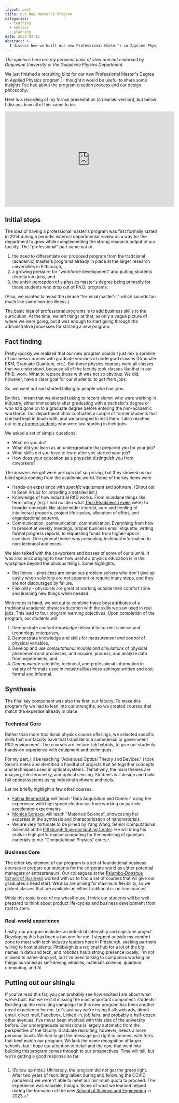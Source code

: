 ```yaml
---
layout: post
title: Our New Master's Program
categories:
  - teaching
  - masters
  - planning
date: 2022-03-15
abstract: >-
  I discuss how we built our new Professional Master's in Applied Physics program at Duquesne.
---
```


*The opinions here are my personal point of view and not endorsed by Duquesne University or the Duquesne Physics Department.*

We just finished a recruiting blitz for our new Professional Master's Degree in Applied Physics program.[^1]
I thought it would be useful to share some insights I've had about the program creation process and our design philosophy.

Here is a recording of my formal presentation (an earlier version), but below I discuss how all of this came to be.

<center>
<iframe width="560" height="315" src="https://www.youtube.com/embed/q42RyIOcnsc" title="YouTube video player" frameborder="0" allow="accelerometer; autoplay; clipboard-write; encrypted-media; gyroscope; picture-in-picture" allowfullscreen></iframe>
</center>

## Initial steps
The idea of having a professional master's program was first formally stated in 2014 during a periodic external departmental review as a way for the department to grow while complementing the strong research output of our faculty.
The "professional" part came out of
1. the need to differentiate our proposed program from the traditional (academic) master's programs already in place at the larger research universities in Pittsburgh,
2. a growing pressure for "workforce development" and putting students directly into jobs, and
3. the unfair perception of a physics master's degree being primarily for those students who drop out of Ph.D. programs.

(Also, we wanted to avoid the phrase "terminal master's," which sounds too much like some horrible illness.)

The basic idea of professional programs is to add business skills to the curriculum.
At the time, we left things at that, as only a vague picture of where we were going, but it was enough to
start going through the administrative processes for starting a new program.

## Fact finding
Pretty quickly we realized that our new program couldn't just mix a sprinkle of business courses with graduate versions of undergrad classes (Graduate E&M, Graduate Quantum, etc.).
But those physics courses were all classes that we understood, because all of the faculty took classes like that in our Ph.D. work.
What to replace those with was not so obvious.
We did, however, have a clear goal for our students: _to get them jobs._

So, we went out and started talking to people who had jobs.

By that, I mean that we started talking to recent alumni who were working in industry, either immediately after graduating with a bachelor's degree or who had gone on to a graduate degree before entering the non-academic workforce.
Our department chair contacted a couple of former students that she had kept in touch with, and we arranged to visit them.
I also reached out to [my former students](/group.html#former-members) who were just starting in their jobs.

We asked a set of simple questions:
* What do you do?
* What did you learn as an undergraduate that prepared you for your job?
* What skills did you have to learn after you started your job?
* How does your education as a physicist distinguish you from coworkers?

The answers we got were perhaps not surprising, but they showed us our blind spots coming from the academic world.
Some of the key items were
* Hands-on experience with _specific_ equipment and software.  (Shout out to Sean Krupa for providing a detailed list.)
* Knowledge of how industrial R&D works.  From mundane things like terminology (e.g. I had no idea what [Tech Readiness Levels](https://en.wikipedia.org/wiki/Technology_readiness_level) were) to broader concepts like stakeholder interest, care and feeding of intellectual property, project life-cycles, allocation of effort, and organizational patterns.
* Communication, communication, communication.  Everything from how to present at weekly meetings, proper business email etiquette, writing formal progress reports, to requesting funds from higher-ups or investors. One general theme was presenting technical information to non-technical audiences.

We also talked with the co-workers and bosses of some of our alumni.
It was also encouraging to hear how useful a physics education is in the workplace beyond the obvious things.
Some highlights:
* Resilience - physicists are tenacious problem solvers who don't give up easily when solutions are not apparent or require many steps, and they are not discouraged by failure.
* Flexibility - physicists are great at working outside their comfort zone and learning new things when needed.

With notes in hand, we set out to combine those best attributes of a traditional academic physics education with the skills we saw used in real jobs.
This lead to four program learning objectives.  Upon completion of the program, our students will
1. Demonstrate _content knowledge_ relevant to current science and technology enterprises,
2. Demonstrate knowledge and skills for _measurement and control_ of physical variables,
3. Develop and use _computational models and simulations_ of physical phenomena and processes, and acquire, process, and analyze data from experiments, and
4. _Communicate_ scientific, technical, and professional information in variety of formats used in industrial/business settings: written and oral, formal and informal.

## Synthesis
The final key component was also the first: our faculty.
To make this program fly we had to lean into our strengths, so we created courses that match the expertise already in place.

### Technical Core
Rather than more traditional physics course offerings, we selected specific skills that our faculty have that translate to a commercial or government R&D environment.
The courses are lecture-lab hybrids, to give our students hands-on experience with equipment and techniques.

For my part, I'll be teaching "Advanced Optical Theory and Devices."
I took Sean's notes and identified a handful of projects that tie together concepts and techniques used in optical systems.
Tentatively, the main themes are imaging, interferometry, and optical sensing.
Students will design and build full optical systems using industrial software and tools.

Let me briefly highlight a few other courses.
* [Fatiha Benmokhtar](https://www.duq.edu/academics/faculty/fatiha-benmokhtar) will teach "Data Acquisition and Control" using her experience with high speed electronics from working on particle accelerator experiments.
* [Monica Sorescu](https://www.duq.edu/academics/faculty/monica-sorescu) will teach "Materials Science", showcasing her expertise in the synthesis and characterization of nanomaterials.
* We are very fortunate to be joined by Yang Wang, Senior Computational Scientist at the [Pittsburgh Supercomputing Center](https://www.psc.edu/).  He will bring his skills in high performance computing for the modeling of quantum materials to our "Computational Physics" course.

### Business Core
The other key element of our program is a set of foundational business courses to prepare our students for the corporate world as either potential managers or entrepreneurs.
Our colleagues at the [Palumbo-Donahue School of Business](https://www.duq.edu/academics/schools/business) worked with us to find a set of courses that wil give our graduates a head start.
We also are aiming for maximum flexibility, so we picked classes that are available as either traditional or on-line courses.

While this topic is out of my wheelhouse, I think our students will be well-prepared to think about product life-cycles and business development from root to stem.
### Real-world experience
Lastly, our program includes an industrial internship and capstone project.
Developing this has been a fun one for me.  I stepped outside my comfort zone to meet with tech industry leaders here in Pittsburgh, seeking partners willing to host students.
Pittsburgh is a regional hub for a lot of the big names in data and tech, and robotics has a strong presence locally.
I'm not allowed to name-drop yet, but I've been talking to companies working on things as varied as self-driving vehicles, materials science, quantum computing, and AI.

## Putting out our shingle
If you've read this far, you can probably see how excited I am about what we've built.
But we're still missing the most important component: students!
Building up the recruiting campaign for this new program has been another novel experience for me.
Let's just say we're trying it all: web ads, direct email, direct mail, Facebook, Linked-In, job fairs, and probably a half-dozen other avenues.
I've never been involved with this side of the university before.  Our undergraduate admissions is largely automatic from the perspective of the faculty.
Graduate recruiting, however, needs a more personal touch.  We had to get the message just right to connect with folks that best match our program.
We lack the name recognition of larger schools, but I hope our attention to detail and the care that went into building this program comes through to our prospectives.
Time will tell, but we're getting a good response so far.

[^1]: (Follow up note.) Ultimately, the program did not get the green light.  After two years of recruiting (albeit during and following the COVID pandemic) we weren't able to meet our minimum quota to proceed.  The experience was valuable, though.  Some of what we learned helped during the formation of the new [School of Science and Engineering](http://www.duq.edu/academics/colleges-and-schools/science-and-engineering/index.php) in 2023.